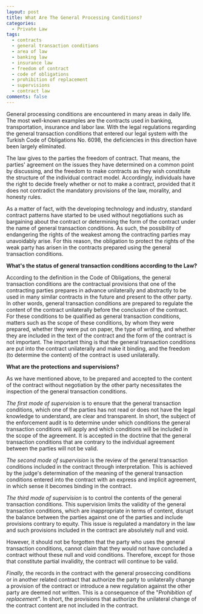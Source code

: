 ```yaml
---
layout: post
title: What Are The General Processing Conditions?
categories:
  - Private Law
tags: 
  - contracts
  - general transaction conditions 
  - area of law
  - banking law
  - insurance law
  - freedom of contract
  - code of obligations
  - prohibition of replacement
  - supervisions
  - contract law
comments: false
---
```


General processing conditions are encountered in many areas in daily life. The most well-known examples are the contracts used in banking, transportation, insurance and labor law. With the legal regulations regarding the general transaction conditions that entered our legal system with the Turkish Code of Obligations No. 6098, the deficiencies in this direction have been largely eliminated.

The law gives to the parties the freedom of contract. That means, the parties' agreement on the issues they have determined on a common point by discussing, and the freedom to make contracts as they wish constitute the structure of the individual contract model. Accordingly, individuals have the right to decide freely whether or not to make a contract, provided that it does not contradict the mandatory provisions of the law, morality, and honesty rules.

As a matter of fact, with the developing technology and industry, standard contract patterns have started to be used without negotiations such as bargaining about the contract or determining the form of the contract under the name of general transaction conditions. As such, the possibility of endangering the rights of the weakest among the contracting parties may unavoidably arise. For this reason, the obligation to protect the rights of the weak party has arisen in the contracts prepared using the general transaction conditions.

**What's the status of general transaction conditions according to the Law?**

According to the definition in the Code of Obligations, the general transaction conditions are the contractual provisions that one of the contracting parties prepares in advance unilaterally and abstractly to be used in many similar contracts in the future and present to the other party. In other words, general transaction conditions are prepared to regulate the content of the contract unilaterally before the conclusion of the contract. For these conditions to be qualified as general transaction conditions, matters such as the scope of these conditions, by whom they were prepared, whether they were put on paper, the type of writing, and whether they are included in the text of the contract and the form of the contract is not important. The important thing is that the general transaction conditions are put into the contract unilaterally and make it binding, and the freedom (to determine the content) of the contract is used unilaterally.

**What are the protections and supervisions?**

As we have mentioned above, to be prepared and accepted to the content of the contract without negotiation by the other party necessitates the inspection of the general transaction conditions.

*The first mode of supervision* is to ensure that the general transaction conditions, which one of the parties has not read or does not have the legal knowledge to understand, are clear and transparent. In short, the subject of the enforcement audit is to determine under which conditions the general transaction conditions will apply and which conditions will be included in the scope of the agreement. It is accepted in the doctrine that the general transaction conditions that are contrary to the individual agreement between the parties will not be valid.

*The second mode of supervision* is the review of the general transaction conditions included in the contract through interpretation. This is achieved by the judge's determination of the meaning of the general transaction conditions entered into the contract with an express and implicit agreement, in which sense it becomes binding in the contract.

*The third mode of supervision* is to control the contents of the general transaction conditions. This supervision limits the validity of the general transaction conditions, which are inappropriate in terms of content, disrupt the balance between the parties against one of the parties and include provisions contrary to equity. This issue is regulated a mandatory in the law and such provisions included in the contract are absolutely null and void.

However, it should not be forgotten that the party who uses the general transaction conditions, cannot claim that they would not have concluded a contract without these null and void conditions. Therefore, except for those that constitute partial invalidity, the contract will continue to be valid.

*Finally*, the records in the contract with the general proseccing conditions or in another related contract that authorize the party to unilaterally change a provision of the contract or introduce a new regulation against the other party are deemed not written.
This is a consequence of the "*Prohibition of replacement*". In short, the provisions that authorize the unilateral change of the contract content are not included in the contract.